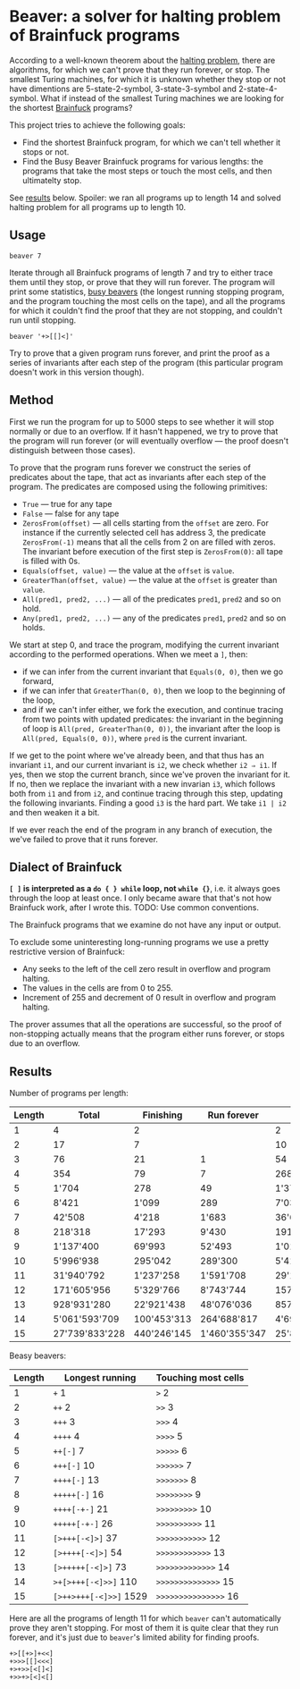 # Beaver: a solver for halting problem of Brainfuck programs

According to a well-known theorem about the [halting problem](https://en.wikipedia.org/wiki/Halting_problem), there are algorithms, for which we can't prove that they run forever, or stop. The smallest Turing machines, for which it is unknown whether they stop or not have dimentions are 5-state-2-symbol, 3-state-3-symbol and 2-state-4-symbol. What if instead of the smallest Turing machines we are looking for the shortest [Brainfuck](https://en.wikipedia.org/wiki/Brainfuck) programs?

This project tries to achieve the following goals:

* Find the shortest Brainfuck program, for which we can't tell whether it stops or not.
* Find the Busy Beaver Brainfuck programs for various lengths: the programs that take the most steps or touch the most cells, and then ultimatelty stop.

See [results](#results) below. Spoiler: we ran all programs up to length 14 and solved halting problem for all programs up to length 10.

## Usage

    beaver 7

Iterate through all Brainfuck programs of length 7 and try to either trace them until they stop, or prove that they will run forever. The program will print some statistics, [busy beavers](https://en.wikipedia.org/wiki/Busy_beaver) (the longest running stopping program, and the program touching the most cells on the tape), and all the programs for which it couldn't find the proof that they are not stopping, and couldn't run until stopping.

    beaver '+>[[]<]'

Try to prove that a given program runs forever, and print the proof as a series of invariants after each step of the program (this particular program doesn't work in this version though).

## Method

First we run the program for up to 5000 steps to see whether it will stop normally or due to an overflow. If it hasn't happened, we try to prove that the program will run forever (or will eventually overflow — the proof doesn't distinguish between those cases).

To prove that the program runs forever we construct the series of predicates about the tape, that act as invariants after each step of the program. The predicates are composed using the following primitives:

* `True` — true for any tape
* `False` — false for any tape
* `ZerosFrom(offset)` — all cells starting from the `offset` are zero. For instance if the currently selected cell has address 3, the predicate `ZerosFrom(-1)` means that all the cells from 2 on are filled with zeros. The invariant before execution of the first step is `ZerosFrom(0)`: all tape is filled with 0s.
* `Equals(offset, value)` — the value at the `offset` is `value`.
* `GreaterThan(offset, value)` — the value at the `offset` is greater than `value`.
* `All(pred1, pred2, ...)` — all of the predicates `pred1`, `pred2` and so on hold.
* `Any(pred1, pred2, ...)` — any of the predicates `pred1`, `pred2` and so on holds.

We start at step 0, and trace the program, modifying the current invariant according to the performed operations. When we meet a `]`, then:
- if we can infer from the current invariant that `Equals(0, 0)`, then we go forward,
- if we can infer that `GreaterThan(0, 0)`, then we loop to the beginning of the loop,
- and if we can't infer either, we fork the execution, and continue tracing from two points with updated predicates: the invariant in the beginning of loop is `All(pred, GreaterThan(0, 0))`, the invariant after the loop is `All(pred, Equals(0, 0))`, where `pred` is the current invariant.

If we get to the point where we've already been, and that thus has an invariant `i1`, and our current invariant is `i2`, we check whether `i2 ⇒ i1`. If yes, then we stop the current branch, since we've proven the invariant for it. If no, then we replace the invariant with a new invarian `i3`, which follows both from `i1` and from `i2`, and continue tracing through this step, updating the following invariants. Finding a good `i3` is the hard part. We take `i1 | i2` and then weaken it a bit.

If we ever reach the end of the program in any branch of execution, the we've failed to prove that it runs forever.

## Dialect of Brainfuck

**`[ ]` is interpreted as a `do { } while` loop, not `while {}`**, i.e. it always goes through the loop at least once. I only became aware that that's not how Brainfuck work, after I wrote this. TODO: Use common conventions.

The Brainfuck programs that we examine do not have any input or output.

To exclude some uninteresting long-running programs we use a pretty restrictive version of Brainfuck:

* Any seeks to the left of the cell zero result in overflow and program halting.
* The values in the cells are from 0 to 255.
* Increment of 255 and decrement of 0 result in overflow and program halting.

The prover assumes that all the operations are successful, so the proof of non-stopping actually means that the program either runs forever, or stops due to an overflow. 

## Results

Number of programs per length:

| Length | Total          | Finishing   | Run forever   | Overflow       | Unknown   |
| ------ | -------------- | ----------- | ------------- | -------------- | --------- |
| 1      | 4              | 2           |               | 2              |           |
| 2      | 17             | 7           |               | 10             |           |
| 3      | 76             | 21          | 1             | 54             |           |
| 4      | 354            | 79          | 7             | 268            |           |
| 5      | 1'704          | 278         | 49            | 1'377          |           |
| 6      | 8'421          | 1'099       | 289           | 7'033          |           |
| 7      | 42'508         | 4'218       | 1'683         | 36'607         |           |
| 8      | 218'318        | 17'293      | 9'430         | 191'595        |           |
| 9      | 1'137'400      | 69'993      | 52'493        | 1'014'914      |           |
| 10     | 5'996'938      | 295'042     | 289'300       | 5'412'596      |           |
| 11     | 31'940'792     | 1'237'258   | 1'591'708     | 29'111'822     | 4         |
| 12     | 171'605'956    | 5'329'766   | 8'743'744     | 157'532'378    | 68        |
| 13     | 928'931'280    | 22'921'438  | 48'076'036    | 857'932'740    | 1'066     |
| 14     | 5'061'593'709  | 100'453'313 | 264'688'817   | 4'696'441'267  | 10'312    |
| 15     | 27'739'833'228 | 440'246'145 | 1'460'355'347 | 25'839'139'190 | 92'546    |

Beasy beavers:

| Length | Longest running        | Touching most cells  |
| ------ | ---------------------- | -------------------- |
| 1      | `+` 1                  | `>` 2                |
| 2      | `++` 2                 | `>>` 3               |
| 3      | `+++` 3                | `>>>` 4              |
| 4      | `++++` 4               | `>>>>` 5             |
| 5      | `++[-]` 7              | `>>>>>` 6            |
| 6      | `+++[-]` 10            | `>>>>>>` 7           |
| 7      | `++++[-]` 13           | `>>>>>>>` 8          |
| 8      | `+++++[-]` 16          | `>>>>>>>>` 9         |
| 9      | `++++[-+-]` 21         | `>>>>>>>>>` 10       |
| 10     | `+++++[-+-]` 26        | `>>>>>>>>>>` 11      |
| 11     | `[>+++[-<]>]` 37       | `>>>>>>>>>>>` 12     |
| 12     | `[>++++[-<]>]` 54      | `>>>>>>>>>>>>` 13    |
| 13     | `[>+++++[-<]>]` 73     | `>>>>>>>>>>>>>` 14   |
| 14     | `>+[>+++[-<]>>]` 110   | `>>>>>>>>>>>>>>` 15  |
| 15     | `[>++>+++[-<]>>]` 1529 | `>>>>>>>>>>>>>>>` 16 |

Here are all the programs of length 11 for which `beaver` can't automatically prove they aren't stopping. For most of them it is quite clear that they run forever, and it's just due to `beaver`'s limited ability for finding proofs. 
    
    +>[[+>]+<<]
    +>>>[[]<<<]
    +>+>>[<[]<]
    +>>+>[<]<[]